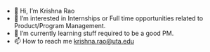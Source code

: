 - 👋 Hi, I’m Krishna Rao
- 👀 I’m interested in Internships or Full time opportunities related to Product/Program Management.
- 🌱 I’m currently learning stuff required to be a good PM.
- 📫 How to reach me krishna.rao@uta.edu

